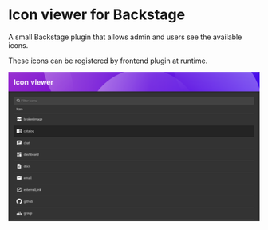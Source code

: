 # Icon viewer for Backstage

A small Backstage plugin that allows admin and users see the available icons.

These icons can be registered by frontend plugin at runtime.

![Screenshot of the Icon viewer plugin](./plugins/icon-viewer/screenshot.png)
